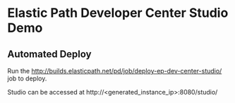 # Elastic Path Developer Center Studio Demo

## Automated Deploy

Run the http://builds.elasticpath.net/pd/job/deploy-ep-dev-center-studio/ job to deploy.

Studio can be accessed at http://<generated_instance_ip>:8080/studio/
